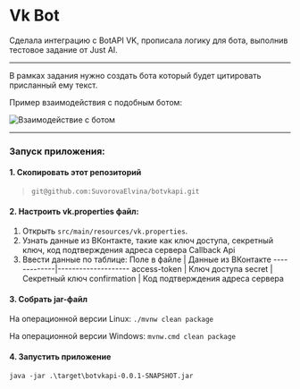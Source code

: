  **Vk Bot**
================
Сделала интеграцию с BotAPI VK, прописала логику для бота, выполнив тестовое задание от Just AI.
***
 В рамках задания нужно создать бота который будет цитировать присланный ему текст. 
 
 Пример взаимодействия с подобным ботом:
 
 
 ![Взаимодействие с ботом](https://github.com/SuvorovaElvina/botvkapi/assets/114740144/2db2cdb0-c50c-4610-a525-b38472397955)
***
### Запуск приложения:

#### 1. Скопировать этот репозиторий
   > `git@github.com:SuvorovaElvina/botvkapi.git`
#### 2. Настроить vk.properties файл:
  1. Открыть `src/main/resources/vk.properties`.
  2. Узнать данные из ВКонтакте, такие как ключ доступа, секретный ключ, код подтверждения адреса сервера Callback Api
  3. Ввести данные по таблице:
     Поле в файле | Данные из ВКонтакте
     -------------|--------------------
     access-token | Ключ доступа
     secret       | Секретный ключ
     confirmation | Код подтверждения адреса сервера
#### 3. Собрать jar-файл
  На операционной версии Linux: `./mvnw clean package`

  На операционной версии Windows: `mvnw.cmd clean package`
#### 4. Запустить приложение
   `java -jar .\target\botvkapi-0.0.1-SNAPSHOT.jar`
